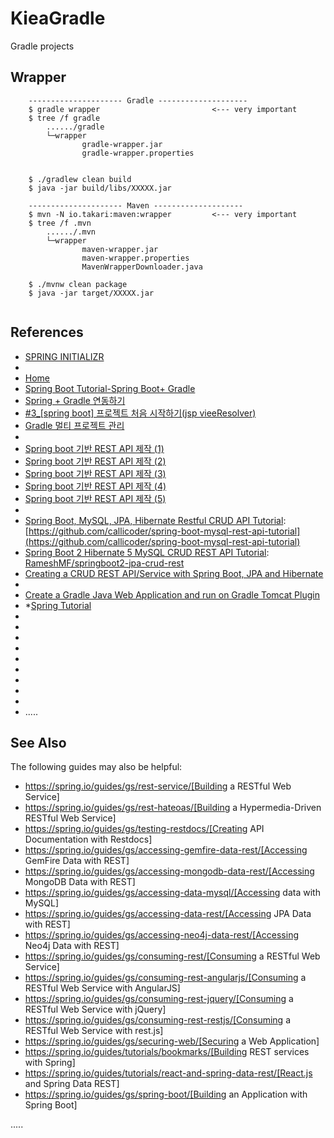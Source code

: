 # KieaGradle
Gradle projects

Wrapper
------
```
	--------------------- Gradle --------------------
	$ gradle wrapper                         <--- very important
	$ tree /f gradle
		....../gradle
		└─wrapper
		        gradle-wrapper.jar
		        gradle-wrapper.properties
		        	
	
	$ ./gradlew clean build
	$ java -jar build/libs/XXXXX.jar
	
	--------------------- Maven --------------------
	$ mvn -N io.takari:maven:wrapper         <--- very important
	$ tree /f .mvn
		....../.mvn
		└─wrapper
		        maven-wrapper.jar
		        maven-wrapper.properties
		        MavenWrapperDownloader.java

	$ ./mvnw clean package
	$ java -jar target/XXXXX.jar
	
```


References
----------
- [SPRING INITIALIZR](https://start.spring.io/ "SPRING INITIALIZR")
-
- [Home](https://blog.perfectacle.com/ "Home")
- [Spring Boot Tutorial-Spring Boot+ Gradle](https://www.javainuse.com/spring/SpringBoot_HelloWorld_gradle "Spring Boot Tutorial-Spring Boot+ Gradle")
- [Spring + Gradle 연동하기](http://aristatait.tistory.com/66 "Spring + Gradle 연동하기")
- [#3_[spring boot] 프로젝트 처음 시작하기(jsp vieeResolver)](http://lee-mandu.tistory.com/343?category=715433 "#3_[spring boot] 프로젝트 처음 시작하기(jsp vieeResolver)")
- [Gradle 멀티 프로젝트 관리](https://jojoldu.tistory.com/123 "Gradle 멀티 프로젝트 관리")
-
- [Spring boot 기반 REST API 제작 (1)](https://medium.com/@devAsterisk/spring-boot-%EA%B8%B0%EB%B0%98-rest-api-%EC%A0%9C%EC%9E%91-1-ecfdf9d4d41e "Spring boot 기반 REST API 제작 (1)")
- [Spring boot 기반 REST API 제작 (2)](https://medium.com/@devAsterisk/spring-boot-%EA%B8%B0%EB%B0%98-rest-api-%EC%A0%9C%EC%9E%91-2-79c484fcadbe "Spring boot 기반 REST API 제작 (2)")
- [Spring boot 기반 REST API 제작 (3)](https://medium.com/@devAsterisk/spring-boot-%EA%B8%B0%EB%B0%98-rest-api-%EC%A0%9C%EC%9E%91-3-b16055f5dc6e "Spring boot 기반 REST API 제작 (3)")
- [Spring boot 기반 REST API 제작 (4)](https://medium.com/@devAsterisk/spring-boot-%EA%B8%B0%EB%B0%98-rest-api-%EC%A0%9C%EC%9E%91-4-503f3a9befba "Spring boot 기반 REST API 제작 (4)")
- [Spring boot 기반 REST API 제작 (5)](https://medium.com/@devAsterisk/spring-boot-%EA%B8%B0%EB%B0%98-rest-api-%EC%A0%9C%EC%9E%91-5-bd1b4f0e4680 "Spring boot 기반 REST API 제작 (5)")
-
- [Spring Boot, MySQL, JPA, Hibernate Restful CRUD API Tutorial](https://www.callicoder.com/spring-boot-rest-api-tutorial-with-mysql-jpa-hibernate/ "Spring Boot, MySQL, JPA, Hibernate Restful CRUD API Tutorial"): [https://github.com/callicoder/spring-boot-mysql-rest-api-tutorial](https://github.com/callicoder/spring-boot-mysql-rest-api-tutorial)
- [Spring Boot 2 Hibernate 5 MySQL CRUD REST API Tutorial](http://www.javaguides.net/2018/09/spring-boot-2-hibernate-5-mysql-crud-rest-api-tutorial.html "Spring Boot 2 Hibernate 5 MySQL CRUD REST API Tutorial"): [RameshMF/springboot2-jpa-crud-rest](https://github.com/RameshMF/springboot2-jpa-crud-rest)
- [Creating a CRUD REST API/Service with Spring Boot, JPA and Hibernate](http://www.springboottutorial.com/spring-boot-crud-rest-service-with-jpa-hibernate "Creating a CRUD REST API/Service with Spring Boot, JPA and Hibernate")
-
- [Create a Gradle Java Web Application and run on Gradle Tomcat Plugin](https://o7planning.org/en/11247/create-a-gradle-java-web-application-and-run-on-gradle-tomcat-plugin#a4930483 "")
- *[Spring Tutorial](https://www.journaldev.com/8398/spring-mvc-gradle "")
- []( "")
- []( "")
- []( "")
- []( "")
- []( "")
- []( "")
- []( "")
- []( "")
- []( "")
- []( "")
.....


See Also
--------

The following guides may also be helpful:

* https://spring.io/guides/gs/rest-service/[Building a RESTful Web Service]
* https://spring.io/guides/gs/rest-hateoas/[Building a Hypermedia-Driven RESTful Web Service]
* https://spring.io/guides/gs/testing-restdocs/[Creating API Documentation with Restdocs]
* https://spring.io/guides/gs/accessing-gemfire-data-rest/[Accessing GemFire Data with REST]
* https://spring.io/guides/gs/accessing-mongodb-data-rest/[Accessing MongoDB Data with REST]
* https://spring.io/guides/gs/accessing-data-mysql/[Accessing data with MySQL]
* https://spring.io/guides/gs/accessing-data-rest/[Accessing JPA Data with REST]
* https://spring.io/guides/gs/accessing-neo4j-data-rest/[Accessing Neo4j Data with REST]
* https://spring.io/guides/gs/consuming-rest/[Consuming a RESTful Web Service]
* https://spring.io/guides/gs/consuming-rest-angularjs/[Consuming a RESTful Web Service with AngularJS]
* https://spring.io/guides/gs/consuming-rest-jquery/[Consuming a RESTful Web Service with jQuery]
* https://spring.io/guides/gs/consuming-rest-restjs/[Consuming a RESTful Web Service with rest.js]
* https://spring.io/guides/gs/securing-web/[Securing a Web Application]
* https://spring.io/guides/tutorials/bookmarks/[Building REST services with Spring]
* https://spring.io/guides/tutorials/react-and-spring-data-rest/[React.js and Spring Data REST]
* https://spring.io/guides/gs/spring-boot/[Building an Application with Spring Boot]

.....




